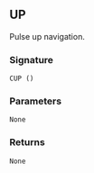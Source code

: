## UP

Pulse up navigation.


### Signature

`CUP ()`


### Parameters

`None`


### Returns

`None
`